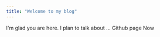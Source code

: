 ```yaml
---
title: "Welcome to my blog"
---
```


I'm glad you are here. I plan to talk about ...
Github page
Now
